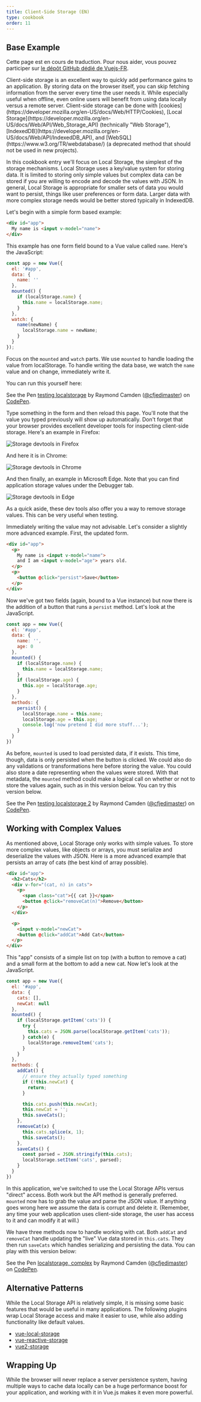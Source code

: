 ```yaml
---
title: Client-Side Storage (EN)
type: cookbook
order: 11
---
```


## Base Example

<p>Cette page est en cours de traduction. Pour nous aider, vous pouvez participer sur <a href="https://github.com/vuejs-fr/vuejs.org" target="_blank">le dépôt GitHub dédié de Vuejs-FR</a>.</p><p>Client-side storage is an excellent way to quickly add performance gains to an application. By storing data on the browser itself, you can skip fetching information from the server every time the user needs it. While especially useful when offline, even online users will benefit from using data locally versus a remote server. Client-side storage can be done with [cookies](https://developer.mozilla.org/en-US/docs/Web/HTTP/Cookies), [Local Storage](https://developer.mozilla.org/en-US/docs/Web/API/Web_Storage_API) (technically "Web Storage"), [IndexedDB](https://developer.mozilla.org/en-US/docs/Web/API/IndexedDB_API), and [WebSQL](https://www.w3.org/TR/webdatabase/) (a deprecated method that should not be used in new projects).</p>

In this cookbook entry we'll focus on Local Storage, the simplest of the storage mechanisms. Local Storage uses a key/value system for storing data. It is limited to storing only simple values but complex data can be stored if you are willing to encode and decode the values with JSON. In general, Local Storage is appropriate for smaller sets of data you would want to persist, things like user preferences or form data. Larger data with more complex storage needs would be better stored typically in IndexedDB.

Let's begin with a simple form based example:

``` html
<div id="app">
  My name is <input v-model="name">
</div>
```

This example has one form field bound to a Vue value called `name`. Here's the JavaScript:

``` js
const app = new Vue({
  el: '#app',
  data: {
    name: ''
  },
  mounted() {
    if (localStorage.name) {
      this.name = localStorage.name;
    }
  },
  watch: {
    name(newName) {
      localStorage.name = newName;
    }
  }
});
```

Focus on the `mounted` and `watch` parts. We use `mounted` to handle loading the value from localStorage. To handle writing the data base, we watch the `name` value and on change, immediately write it.

You can run this yourself here:

<p data-height="265" data-theme-id="0" data-slug-hash="KodaKb" data-default-tab="js,result" data-user="cfjedimaster" data-embed-version="2" data-pen-title="testing localstorage" class="codepen">See the Pen <a href="https://codepen.io/cfjedimaster/pen/KodaKb/">testing localstorage</a> by Raymond Camden (<a href="https://codepen.io/cfjedimaster">@cfjedimaster</a>) on <a href="https://codepen.io">CodePen</a>.</p>
<script async src="https://static.codepen.io/assets/embed/ei.js"></script>

Type something in the form and then reload this page. You'll note that the value you typed previously will show up automatically. Don't forget that your browser provides excellent developer tools for inspecting client-side storage. Here's an example in Firefox:

![Storage devtools in Firefox](/images/devtools-storage.png)

And here it is in Chrome:

![Storage devtools in Chrome](/images/devtools-storage-chrome.png)

And then finally, an example in Microsoft Edge. Note that you can find application storage values under the Debugger tab.

![Storage devtools in Edge](/images/devtools-storage-edge.png)

<p class="tip">As a quick aside, these dev tools also offer you a way to remove storage values. This can be very useful when testing.</p>

Immediately writing the value may not advisable. Let's consider a slightly more advanced example. First, the updated form.

``` html
<div id="app">
  <p>
    My name is <input v-model="name">
    and I am <input v-model="age"> years old.
  </p>
  <p>
    <button @click="persist">Save</button>
  </p>
</div>
```

Now we've got two fields (again, bound to a Vue instance) but now there is the addition of a button that runs a `persist` method. Let's look at the JavaScript.

``` js
const app = new Vue({
  el: '#app',
  data: {
    name: '',
    age: 0
  },
  mounted() {
    if (localStorage.name) {
      this.name = localStorage.name;
    }
    if (localStorage.age) {
      this.age = localStorage.age;
    }
  },
  methods: {
    persist() {
      localStorage.name = this.name;
      localStorage.age = this.age;
      console.log('now pretend I did more stuff...');
    }
  }
})
```

As before, `mounted` is used to load persisted data, if it exists. This time, though, data is only persisted when the button is clicked. We could also do any validations or transformations here before storing the value. You could also store a date representing when the values were stored. With that metadata, the `mounted` method could make a logical call on whether or not to store the values again, such as in this version below. You can try this version below.

<p data-height="265" data-theme-id="0" data-slug-hash="rdOjLN" data-default-tab="js,result" data-user="cfjedimaster" data-embed-version="2" data-pen-title="testing localstorage 2" class="codepen">See the Pen <a href="https://codepen.io/cfjedimaster/pen/rdOjLN/">testing localstorage 2</a> by Raymond Camden (<a href="https://codepen.io/cfjedimaster">@cfjedimaster</a>) on <a href="https://codepen.io">CodePen</a>.</p>
<script async src="https://static.codepen.io/assets/embed/ei.js"></script>

## Working with Complex Values

As mentioned above, Local Storage only works with simple values. To store more complex values, like objects or arrays, you must serialize and deserialize the values with JSON. Here is a more advanced example that persists an array of cats (the best kind of array possible).

``` html
<div id="app">
  <h2>Cats</h2>
  <div v-for="(cat, n) in cats">
    <p>
      <span class="cat">{{ cat }}</span>
      <button @click="removeCat(n)">Remove</button>
    </p>
  </div>

  <p>
    <input v-model="newCat">
    <button @click="addCat">Add Cat</button>
  </p>
</div>
```

This "app" consists of a simple list on top (with a button to remove a cat) and a small form at the bottom to add a new cat. Now let's look at the JavaScript.

``` js
const app = new Vue({
  el: '#app',
  data: {
    cats: [],
    newCat: null
  },
  mounted() {
    if (localStorage.getItem('cats')) {
      try {
        this.cats = JSON.parse(localStorage.getItem('cats'));
      } catch(e) {
        localStorage.removeItem('cats');
      }
    }
  },
  methods: {
    addCat() {
      // ensure they actually typed something
      if (!this.newCat) {
        return;
      }

      this.cats.push(this.newCat);
      this.newCat = '';
      this.saveCats();
    },
    removeCat(x) {
      this.cats.splice(x, 1);
      this.saveCats();
    },
    saveCats() {
      const parsed = JSON.stringify(this.cats);
      localStorage.setItem('cats', parsed);
    }
  }
})
```

In this application, we've switched to use the Local Storage APIs versus "direct" access. Both work but the API method is generally preferred. `mounted` now has to grab the value and parse the JSON value. If anything goes wrong here we assume the data is corrupt and delete it. (Remember, any time your web application uses client-side storage, the user has access to it and can modify it at will.)

We have three methods now to handle working with cat. Both `addCat` and `removeCat` handle updating the "live" Vue data stored in `this.cats`. They then run `saveCats` which handles serializing and persisting the data. You can play with this version below:

<p data-height="265" data-theme-id="0" data-slug-hash="qoYbyW" data-default-tab="js,result" data-user="cfjedimaster" data-embed-version="2" data-pen-title="localstorage, complex" class="codepen">See the Pen <a href="https://codepen.io/cfjedimaster/pen/qoYbyW/">localstorage, complex</a> by Raymond Camden (<a href="https://codepen.io/cfjedimaster">@cfjedimaster</a>) on <a href="https://codepen.io">CodePen</a>.</p>
<script async src="https://static.codepen.io/assets/embed/ei.js"></script>

## Alternative Patterns

While the Local Storage API is relatively simple, it is missing some basic features that would be useful in many applications. The following plugins wrap Local Storage access and make it easier to use, while also adding functionality like default values.

* [vue-local-storage](https://github.com/pinguinjkeke/vue-local-storage)
* [vue-reactive-storage](https://github.com/ropbla9/vue-reactive-storage)
* [vue2-storage](https://github.com/yarkovaleksei/vue2-storage)

## Wrapping Up

While the browser will never replace a server persistence system, having multiple ways to cache data locally can be a huge performance boost for your application, and working with it in Vue.js makes it even more powerful.
